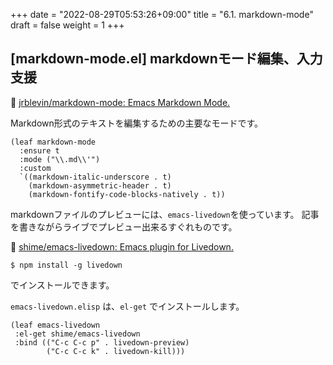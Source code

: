 +++
date = "2022-08-29T05:53:26+09:00"
title = "6.1. markdown-mode"
draft = false
weight = 1
+++
## [markdown-mode.el] markdownモード編集、入力支援
🔗 [jrblevin/markdown-mode: Emacs Markdown Mode.](https://github.com/jrblevin/markdown-mode) 

Markdown形式のテキストを編集するための主要なモードです。

```elisp
(leaf markdown-mode
  :ensure t
  :mode ("\\.md\\'")
  :custom
  `((markdown-italic-underscore . t)
    (markdown-asymmetric-header . t)
	(markdown-fontify-code-blocks-natively . t))
```

markdownファイルのプレビューには、`emacs-livedown`を使っています。
記事を書きながらライブでプレビュー出来るすぐれものです。

🔗 [shime/emacs-livedown: Emacs plugin for Livedown.](https://github.com/shime/emacs-livedown)

```session
$ npm install -g livedown
```
でインストールできます。

`emacs-livedown.elisp` は、`el-get` でインストールします。

```elisp
(leaf emacs-livedown
 :el-get shime/emacs-livedown
 :bind (("C-c C-c p" . livedown-preview)
        ("C-c C-c k" . livedown-kill)))
```
